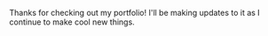 Thanks for checking out my portfolio! I'll be making updates to it as I continue to make cool new things.

